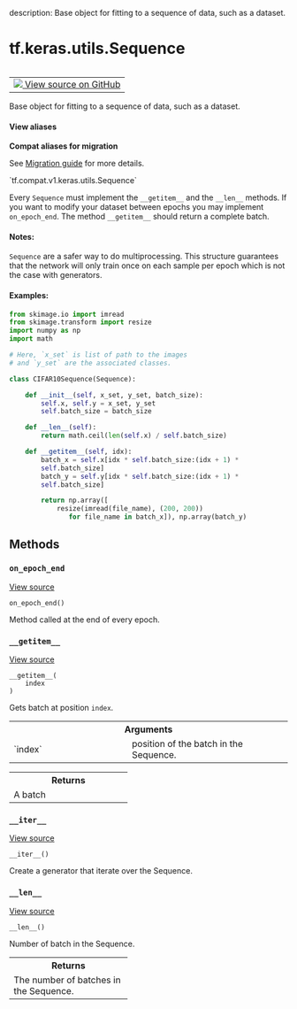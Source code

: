 description: Base object for fitting to a sequence of data, such as a dataset.

<div itemscope itemtype="http://developers.google.com/ReferenceObject">
<meta itemprop="name" content="tf.keras.utils.Sequence" />
<meta itemprop="path" content="Stable" />
<meta itemprop="property" content="__getitem__"/>
<meta itemprop="property" content="__iter__"/>
<meta itemprop="property" content="__len__"/>
<meta itemprop="property" content="on_epoch_end"/>
</div>

# tf.keras.utils.Sequence

<!-- Insert buttons and diff -->

<table class="tfo-notebook-buttons tfo-api nocontent" align="left">
<td>
  <a target="_blank" href="https://github.com/tensorflow/tensorflow/blob/r2.4/tensorflow/python/keras/utils/data_utils.py#L409-L484">
    <img src="https://www.tensorflow.org/images/GitHub-Mark-32px.png" />
    View source on GitHub
  </a>
</td>
</table>



Base object for fitting to a sequence of data, such as a dataset.

<section class="expandable">
  <h4 class="showalways">View aliases</h4>
  <p>
<b>Compat aliases for migration</b>
<p>See
<a href="https://www.tensorflow.org/guide/migrate">Migration guide</a> for
more details.</p>
<p>`tf.compat.v1.keras.utils.Sequence`</p>
</p>
</section>

<!-- Placeholder for "Used in" -->

Every `Sequence` must implement the `__getitem__` and the `__len__` methods.
If you want to modify your dataset between epochs you may implement
`on_epoch_end`.
The method `__getitem__` should return a complete batch.

#### Notes:



`Sequence` are a safer way to do multiprocessing. This structure guarantees
that the network will only train once
 on each sample per epoch which is not the case with generators.

#### Examples:



```python
from skimage.io import imread
from skimage.transform import resize
import numpy as np
import math

# Here, `x_set` is list of path to the images
# and `y_set` are the associated classes.

class CIFAR10Sequence(Sequence):

    def __init__(self, x_set, y_set, batch_size):
        self.x, self.y = x_set, y_set
        self.batch_size = batch_size

    def __len__(self):
        return math.ceil(len(self.x) / self.batch_size)

    def __getitem__(self, idx):
        batch_x = self.x[idx * self.batch_size:(idx + 1) *
        self.batch_size]
        batch_y = self.y[idx * self.batch_size:(idx + 1) *
        self.batch_size]

        return np.array([
            resize(imread(file_name), (200, 200))
               for file_name in batch_x]), np.array(batch_y)
```

## Methods

<h3 id="on_epoch_end"><code>on_epoch_end</code></h3>

<a target="_blank" href="https://github.com/tensorflow/tensorflow/blob/r2.4/tensorflow/python/keras/utils/data_utils.py#L476-L479">View source</a>

<pre class="devsite-click-to-copy prettyprint lang-py tfo-signature-link">
<code>on_epoch_end()
</code></pre>

Method called at the end of every epoch.
    

<h3 id="__getitem__"><code>__getitem__</code></h3>

<a target="_blank" href="https://github.com/tensorflow/tensorflow/blob/r2.4/tensorflow/python/keras/utils/data_utils.py#L455-L465">View source</a>

<pre class="devsite-click-to-copy prettyprint lang-py tfo-signature-link">
<code>__getitem__(
    index
)
</code></pre>

Gets batch at position `index`.


<!-- Tabular view -->
 <table class="responsive fixed orange">
<colgroup><col width="214px"><col></colgroup>
<tr><th colspan="2">Arguments</th></tr>

<tr>
<td>
`index`
</td>
<td>
position of the batch in the Sequence.
</td>
</tr>
</table>



<!-- Tabular view -->
 <table class="responsive fixed orange">
<colgroup><col width="214px"><col></colgroup>
<tr><th colspan="2">Returns</th></tr>
<tr class="alt">
<td colspan="2">
A batch
</td>
</tr>

</table>



<h3 id="__iter__"><code>__iter__</code></h3>

<a target="_blank" href="https://github.com/tensorflow/tensorflow/blob/r2.4/tensorflow/python/keras/utils/data_utils.py#L481-L484">View source</a>

<pre class="devsite-click-to-copy prettyprint lang-py tfo-signature-link">
<code>__iter__()
</code></pre>

Create a generator that iterate over the Sequence.


<h3 id="__len__"><code>__len__</code></h3>

<a target="_blank" href="https://github.com/tensorflow/tensorflow/blob/r2.4/tensorflow/python/keras/utils/data_utils.py#L467-L474">View source</a>

<pre class="devsite-click-to-copy prettyprint lang-py tfo-signature-link">
<code>__len__()
</code></pre>

Number of batch in the Sequence.


<!-- Tabular view -->
 <table class="responsive fixed orange">
<colgroup><col width="214px"><col></colgroup>
<tr><th colspan="2">Returns</th></tr>
<tr class="alt">
<td colspan="2">
The number of batches in the Sequence.
</td>
</tr>

</table>






